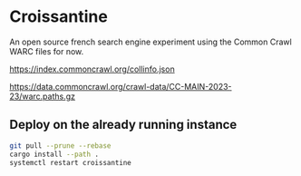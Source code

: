 # Croissantine

An open source french search engine experiment using the Common Crawl WARC files for now.

<https://index.commoncrawl.org/collinfo.json>

<https://data.commoncrawl.org/crawl-data/CC-MAIN-2023-23/warc.paths.gz>

## Deploy on the already running instance

```bash
git pull --prune --rebase
cargo install --path .
systemctl restart croissantine
```

